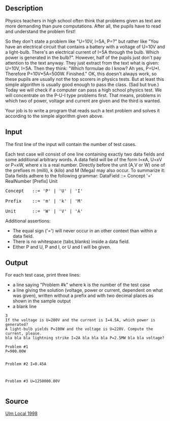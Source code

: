 <h2>Description</h2><p>Physics teachers in high school often think that problems given as text are more demanding than pure computations. After all, the pupils have to read and understand the problem first! 
</p>So they don't state a problem like "U=10V, I=5A, P=?" but rather like "You have an electrical circuit that contains a battery with a voltage of U=10V and a light-bulb. There's an electrical current of I=5A through the bulb. Which power is generated in the bulb?". 
However, half of the pupils just don't pay attention to the text anyway. They just extract from the text what is given: U=10V, I=5A. Then they think: "Which formulae do I know? Ah yes, P=U*I. Therefore P=10V*5A=500W. Finished." 
OK, this doesn't always work, so these pupils are usually not the top scorers in physics tests. But at least this simple algorithm is usually good enough to pass the class. (Sad but true.) 
Today we will check if a computer can pass a high school physics test. We will concentrate on the P-U-I type problems first. That means, problems in which two of power, voltage and current are given and the third is wanted. 

Your job is to write a program that reads such a text problem and solves it according to the simple algorithm given above.<h2>Input</h2><p>The first line of the input will contain the number of test cases. 
</p>Each test case will consist of one line containing exactly two data fields and some additional arbitrary words. A data field will be of the form I=xA, U=xV or P=xW, where x is a real number. Directly before the unit (A,V or W) one of the prefixes m (milli), k (kilo) and M (Mega) may also occur. To summarize it: Data fields adhere to the following grammar: 
DataField ::= Concept '=' RealNumber [Prefix] Unit
<pre>Concept   ::= 'P' | 'U' | 'I'
<br>Prefix    ::= 'm' | 'k' | 'M'
<br>Unit      ::= 'W' | 'V' | 'A'</pre><p>
</p>Additional assertions:
<ul><li>The equal sign ('=') will never occur in an other context than within a data field. 
<br></li><li>There is no whitespace (tabs,blanks) inside a data field. 
<br></li><li>Either P and U, P and I, or U and I will be given.</li></ul><p>
</p><h2>Output</h2><p>For each test case, print three lines: 
</p><ul><li>a line saying "Problem #k" where k is the number of the test case 
<br></li><li>a line giving the solution (voltage, power or current, dependent on what was given), written without a prefix and with two decimal places as shown in the sample output 
<br></li><li>a blank line</li></ul><pre><code class="language-input1">3
If the voltage is U=200V and the current is I=4.5A, which power is generated?
A light-bulb yields P=100W and the voltage is U=220V. Compute the current, please.
bla bla bla lightning strike I=2A bla bla bla P=2.5MW bla bla voltage?
</code></pre><pre><code class="language-output1">Problem #1
P=900.00W

Problem #2
I=0.45A

Problem #3
U=1250000.00V
</code></pre><h2>Source</h2><a href="searchproblem?field=source&amp;key=Ulm+Local+1998">Ulm Local 1998</a>